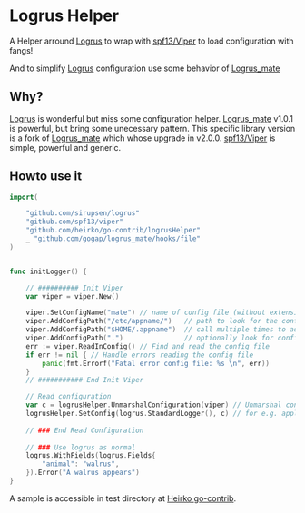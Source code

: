 # Logrus Helper

A Helper arround [Logrus](https://github.com/sirupsen/logrus) to wrap with [spf13/Viper](https://github.com/spf13/viper) to load configuration with fangs!

And to simplify [Logrus](https://github.com/sirupsen/logrus) configuration use some behavior of [Logrus_mate](https://github.com/gogap/logrus_mate)

## Why?

[Logrus](https://github.com/sirupsen/logrus) is wonderful but miss some configuration helper.
[Logrus_mate](https://github.com/heralight/logrus_mate) v1.0.1 is powerful, but bring some unecessary pattern. This specific library version is a fork of [Logrus_mate](https://github.com/gogap/logrus_mate) which whose upgrade in v2.0.0.
[spf13/Viper](https://github.com/spf13/viper)  is simple, powerful and generic.

## Howto use it

```go
import(

	"github.com/sirupsen/logrus"
	"github.com/spf13/viper"
	"github.com/heirko/go-contrib/logrusHelper"
	_ "github.com/gogap/logrus_mate/hooks/file"
)


func initLogger() {

    // ########## Init Viper  
	var viper = viper.New()

	viper.SetConfigName("mate") // name of config file (without extension), here we use some logrus_mate sample
	viper.AddConfigPath("/etc/appname/")   // path to look for the config file in
	viper.AddConfigPath("$HOME/.appname")  // call multiple times to add many search paths
	viper.AddConfigPath(".")               // optionally look for config in the working directory
	err := viper.ReadInConfig() // Find and read the config file
	if err != nil { // Handle errors reading the config file
		panic(fmt.Errorf("Fatal error config file: %s \n", err))
	}
    // ########### End Init Viper

    // Read configuration
	var c = logrusHelper.UnmarshalConfiguration(viper) // Unmarshal configuration from Viper
	logrusHelper.SetConfig(logrus.StandardLogger(), c) // for e.g. apply it to logrus default instance
	
	// ### End Read Configuration
	
	// ### Use logrus as normal
	logrus.WithFields(logrus.Fields{
		"animal": "walrus",
	}).Error("A walrus appears")
}

```

A sample is accessible in test directory at [Heirko go-contrib](https://github.com/heirko/go-contrib/tree/master/middleware/logrus-logger/example).
